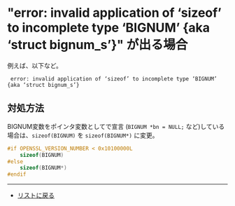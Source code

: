 
# "error: invalid application of ‘sizeof’ to incomplete type ‘BIGNUM’ {aka ‘struct bignum_s’}" が出る場合

例えば、以下など。

~~~text
 error: invalid application of ‘sizeof’ to incomplete type ‘BIGNUM’ {aka ‘struct bignum_s’}
~~~

## 対処方法

BIGNUM変数をポインタ変数としてで宣言 (`BIGNUM *bn = NULL;` など)している場合は、`sizeof(BIGNUM)` を `sizeof(BIGNUM*)` に変更。

~~~c
#if OPENSSL_VERSION_NUMBER < 0x10100000L
    sizeof(BIGNUM)
#else
    sizeof(BIGNUM*)
#endif
~~~

---

* [リストに戻る](../README.md)
